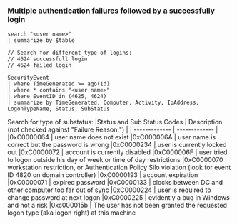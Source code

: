 ### Multiple authentication failures followed by a successfully login

```kql
search "<user name>"
| summarize by $table

// Search for different type of logins:
// 4624 successfull login
// 4624 failed login

SecurityEvent
| where TimeGenerated >= ago(1d)
| where * contains "<user name>"
| where EventID in (4625, 4624)
| summarize by TimeGenerated, Computer, Activity, IpAddress, LogonTypeName, Status, SubStatus
```

Search for type of substatus:
|Status and Sub Status Codes |	Description (not checked against "Failure Reason:") |
| ------------- | ------------- |
|0xC0000064 |	user name does not exist
|0xC000006A	| user name is correct but the password is wrong
|0xC0000234	| user is currently locked out
|0xC0000072	| account is currently disabled
|0xC000006F	| user tried to logon outside his day of week or time of day restrictions
|0xC0000070	| workstation restriction, or Authentication Policy Silo violation (look for event ID 4820 on domain controller)
|0xC0000193	| account expiration
|0xC0000071	| expired password
|0xC0000133	| clocks between DC and other computer too far out of sync
|0xC0000224	| user is required to change password at next logon
|0xC0000225	| evidently a bug in Windows and not a risk
|0xc000015b	| The user has not been granted the requested logon type (aka logon right) at this machine

